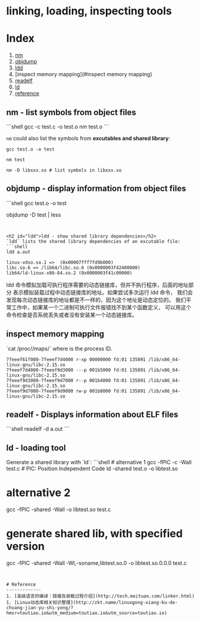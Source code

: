 linking, loading, inspecting tools
====================

# Index

1. [nm](#nm)
1. [objdump](#objdump)
1. [ldd](#ldd)
1. [inspect memory mapping](#inspect memory mapping)
1. [readelf](#readelf)
1. [ld](#ld)
1. [reference](#reference)

<h2 id="nm">nm - list symbols from object files</h2>
```shell
gcc -c test.c -o test.o
nm test.o
```

`nm` could also list the symbols from **excutables and shared library**:
```shell
gcc test.o -o test

nm test

nm -D libxxx.so # list symbols in libxxx.so
```


<h2 id="objdump">objdump - display information from object files</h2>
```shell
gcc test.o -o test

objdump -D test | less
```


<h2 id="ldd">ldd - show shared library dependencies</h2>
`ldd` lists the shared library dependencies of an excutable file:
```shell
ldd a.out

linux-vdso.so.1 =>  (0x00007fff7fd9b000)
libc.so.6 => /lib64/libc.so.6 (0x0000003f42400000)
lib64/ld-linux-x86-64.so.2 (0x0000003f41c00000)
```

ldd 命令模拟加载可执行程序需要的动态链接库，但并不执行程序，后面的地址部分
表示模拟装载过程中动态链接库的地址。如果尝试多次运行 ldd 命令，
我们会发现每次动态链接库的地址都是不一样的，因为这个地址是动态定位的。
我们平常工作中，如果某一个二进制可执行文件报错找不到某个函数定义，
可以用这个命令检查是否系统丢失或者没有安装某一个动态链接库。



<h2 id="inspect memory mapping">inspect memory mapping</h2>
`cat /proc/<pid>/maps/` where <pid> is the process ID.

```shell
7feeef61f000-7feeef7d4000 r-xp 00000000 fd:01 135891 /lib/x86_64-linux-gnu/libc-2.15.so
7feeef7d4000-7feeef9d3000 ---p 001b5000 fd:01 135891 /lib/x86_64-linux-gnu/libc-2.15.so
7feeef9d3000-7feeef9d7000 r--p 001b4000 fd:01 135891 /lib/x86_64-linux-gnu/libc-2.15.so
7feeef9d7000-7feeef9d9000 rw-p 001b8000 fd:01 135891 /lib/x86_64-linux-gnu/libc-2.15.so
```


<h2 id="readelf">readelf - Displays information about ELF files</h2>
```shell
readelf -d a.out
```


<h2 id="ld">ld - loading tool</h2>
Generate a shared library with `ld`:
```shell
# alternative 1
gcc -fPIC -c -Wall test.c # PIC: Position Independent Code
ld -shared test.o -o libtest.so

# alternative 2
gcc -fPIC -shared -Wall -o libtest.so test.c

# generate shared lib, with specified version
gcc -fPIC -shared -Wall -Wl,-soname,libtest.so.0  -o libtest.so.0.0.0 test.c
```


# Reference
-------------
1. [高级语言的编译：链接及装载过程介绍](http://tech.meituan.com/linker.html)
1. [Linux动态库相关知识整理](http://zkt.name/linuxgong-xiang-ku-de-chuang-jian-yu-shi-yong/?hmsr=toutiao.io&utm_medium=toutiao.io&utm_source=toutiao.io)
